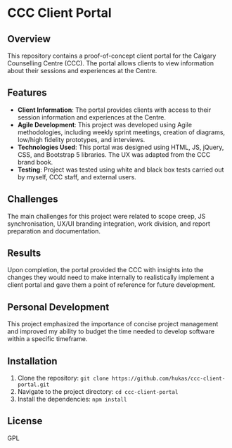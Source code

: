 # CCC Client Portal

## Overview
This repository contains a proof-of-concept client portal for the Calgary Counselling Centre (CCC). The portal allows clients to view information about their sessions and experiences at the Centre.

## Features
- **Client Information**: The portal provides clients with access to their session information and experiences at the Centre.
- **Agile Development**: This project was developed using Agile methodologies, including weekly sprint meetings, creation of diagrams, low/high fidelity prototypes, and interviews.
- **Technologies Used**: This portal was designed using HTML, JS, jQuery, CSS, and Bootstrap 5 libraries. The UX was adapted from the CCC brand book.
- **Testing**: Project was tested using white and black box tests carried out by myself, CCC staff, and external users.

## Challenges
The main challenges for this project were related to scope creep, JS synchronisation, UX/UI branding integration, work division, and report preparation and documentation.

## Results
Upon completion, the portal provided the CCC with insights into the changes they would need to make internally to realistically implement a client portal and gave them a point of reference for future development.

## Personal Development
This project emphasized the importance of concise project management and improved my ability to budget the time needed to develop software within a specific timeframe.

## Installation
1. Clone the repository: `git clone https://github.com/hukas/ccc-client-portal.git`
2. Navigate to the project directory: `cd ccc-client-portal`
3. Install the dependencies: `npm install`

## License
GPL
